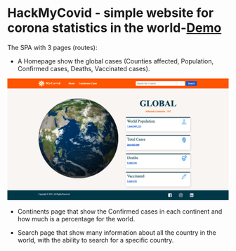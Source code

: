 # HackMyCovid - simple website for corona statistics in the world-<a href="">Demo</a>

The SPA with 3 pages (routes):

- A Homepage show the global cases (Counties affected, Population, Confirmed cases, Deaths, Vaccinated cases).
<img  src='./public/ImagesForReadme/homePage.png' >

- Continents page that show the Confirmed cases in each continent and how much is a percentage for the world.

- Search page that show many information about all the country in the world, with the ability to search for a specific country. 